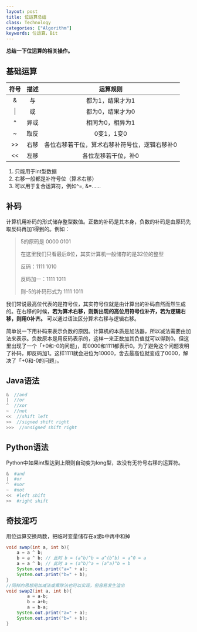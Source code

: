 ```yaml
---
layout: post
title: 位运算总结
class: Technology
categories: ["Algorithm"]
keywords: 位运算，Bit
---
```


**总结一下位运算的相关操作。**

## **基础运算**

| 符号 | 描述 |                   运算规则                    |
|:----:|:----:|:---------------------------------------------:|
|  &   |  与  |               都为1，结果才为1                |
|  \|  |  或  |               都为0，结果才为0                |
|  ^   | 异或 |               相同为0，相异为1                |
|  ~   | 取反 |                  0变1，1变0                   |
| \>>  | 右移 | 各位右移若干位，算术右移补符号位，逻辑右移补0 |
|  <<  | 左移 |              各位左移若干位，补0              |

 1. 只能用于int型数据
 2. 右移一般都是补符号位（算术右移）
 3. 可以用于复合运算符，例如^=, &=……

## **补码**
计算机用补码的形式储存整型数值。正数的补码是其本身，负数的补码是由原码先取反码再加1得到的。例如：

> 5的原码是 0000 0101
>
> 在这里我们只看最后8位，其实计算机一般储存的是32位的整型
>
> 反码：1111 1010
>
> 反码加一：1111 1011
>
> 则-5的补码形式为 1111 1011

我们常说最高位代表的是符号位，其实符号位就是由计算出的补码自然而然生成的。在右移的时候，**若为算术右移，则新出现的高位用符号位补齐，若为逻辑右移，则用0补齐。** 可以通过语法区分算术右移与逻辑右移。

简单说一下用补码来表示负数的原因。计算机的本质是加法器，所以减法需要由加法来表示。负数原本是用反码表示的，这样一来正数加其负值就可以得到0。但这里出现了一个「+0和-0的问题」，即0000和1111都表示0。为了避免这个问题发明了补码，即反码加1。这样1111就会进位为10000，舍去最高位就变成了0000，解决了「+0和-0的问题」。

## **Java语法**
```java
&  //and
|  //or
^  //xor
~  //not
<<  //shift left
>>  //signed shift right
>>>  //unsigned shift right
```

## **Python语法**
Python中如果int型达到上限则自动变为long型，故没有无符号右移的运算符。
```python
&  #and
|  #or
^  #xor
~  #not
<<  #left shift
>>  #right shift
```
## **奇技淫巧**
用位运算交换两数，把临时变量储存在a或b中再中和掉
```java
void swap(int a, int b){
    a = a ^ b;
    b = a ^ b; // 此时 b = (a^b)^b = a^(b^b) = a^0 = a
    a = a ^ b; // 此时 a = (a^b)^a = (a^a)^b = b
    System.out.print("a=" + a);
    System.out.print("b=" + b);
}
//同样的思想用加减法或乘除法也可以实现，但容易发生溢出
void swap2(int a, int b){
		a = a-b;
		b = a+b;
		a = b-a;
    System.out.print("a=" + a);
    System.out.print("b=" + b);
}
```
